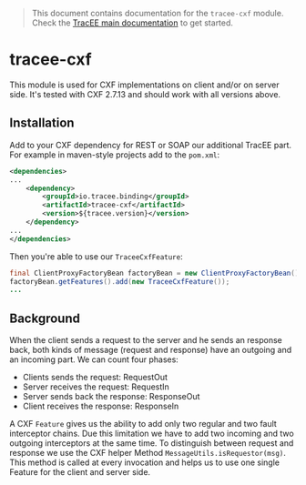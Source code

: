 > This document contains documentation for the `tracee-cxf` module.  Check the [TracEE main documentation](/README.md) to get started.

# tracee-cxf

This module is used for CXF implementations on client and/or on server side. It's tested with CXF 2.7.13 and should work with all versions above.

## Installation

Add to your CXF dependency for REST or SOAP our additional TracEE part. For example in maven-style projects add to the `pom.xml`:

```xml
<dependencies>
...
    <dependency>
        <groupId>io.tracee.binding</groupId>
        <artifactId>tracee-cxf</artifactId>
        <version>${tracee.version}</version>
    </dependency>
...
</dependencies>
```

Then you're able to use our `TraceeCxfFeature`:

```java
final ClientProxyFactoryBean factoryBean = new ClientProxyFactoryBean();
factoryBean.getFeatures().add(new TraceeCxfFeature());
...
```

## Background

When the client sends a request to the server and he sends an response back, both kinds of message (request and response) have an outgoing and an incoming part. We can count four phases:
* Clients sends the request: RequestOut
* Server receives the request: RequestIn
* Server sends back the response: ResponseOut
* Client receives the response: ResponseIn

A CXF `Feature` gives us the ability to add only two regular and two fault interceptor chains. Due this limitation we have to add two incoming and two outgoing interceptors at the same time. To distinguish between request and response we use the CXF helper Method `MessageUtils.isRequestor(msg)`. This method is called at every invocation and helps us to use one single Feature for the client and server side.
